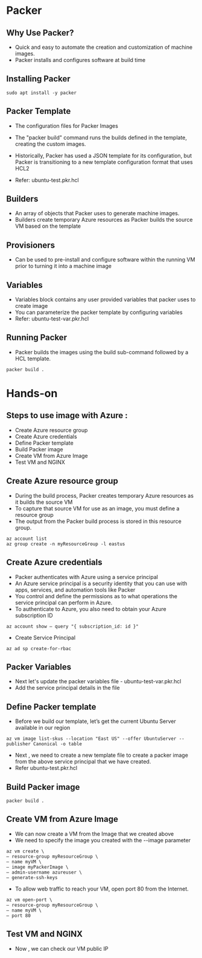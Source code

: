 # Packer
## Why Use Packer?
- Quick and easy to automate the creation and customization of machine images.
- Packer installs and configures software at build time

## Installing Packer
```
sudo apt install -y packer
```

## Packer Template
- The configuration files for Packer Images
- The "packer build" command runs the builds defined in the template, creating the custom images.
- Historically, Packer has used a JSON template for its configuration, but Packer is transitioning to a new template configuration format that uses HCL2

- Refer: ubuntu-test.pkr.hcl

## Builders
  - An array of objects that Packer uses to generate machine images.
  - Builders create temporary Azure resources as Packer builds the source VM based on the template

## Provisioners
  - Can be used to pre-install and configure software within the running VM prior to turning it into a machine image

## Variables
  - Variables block contains any user provided variables that packer uses to create image
  - You can parameterize the packer template by configuring variables
  - Refer: ubuntu-test-var.pkr.hcl

## Running Packer
  - Packer builds the images using the build sub-command followed by a HCL template.
```
packer build .
```


# Hands-on
## Steps to use image with Azure :
 - Create Azure resource group
 - Create Azure credentials
 - Define Packer template
 - Build Packer image
 - Create VM from Azure Image
 - Test VM and NGINX

## Create Azure resource group
 - During the build process, Packer creates temporary Azure resources as it builds the source VM
 - To capture that source VM for use as an image, you must define a resource group
 - The output from the Packer build process is stored in this resource group.
```
az account list
az group create -n myResourceGroup -l eastus
```

## Create Azure credentials
- Packer authenticates with Azure using a service principal
- An Azure service principal is a security identity that you can use with apps, services, and automation tools like Packer
- You control and define the permissions as to what operations the service principal can perform in Azure.
- To authenticate to Azure, you also need to obtain your Azure subscription ID
```
az account show — query "{ subscription_id: id }"
```

- Create Service Principal
```
az ad sp create-for-rbac
```

## Packer Variables
- Next let's update the packer variables file - ubuntu-test-var.pkr.hcl
- Add the service principal details in the file

## Define Packer template
- Before we build our template, let’s get the current Ubuntu Server available in our region
```
az vm image list-skus --location "East US" --offer UbuntuServer --publisher Canonical -o table
```

- Next , we need to create a new template file to create a packer image from the above service principal that we have created.
- Refer ubuntu-test.pkr.hcl

## Build Packer image
```
packer build .
```

## Create VM from Azure Image
- We can now create a VM from the Image that we created above
- We need to specify the image you created with the --image parameter
```
az vm create \
— resource-group myResourceGroup \
— name myVM \
— image myPackerImage \
— admin-username azureuser \
— generate-ssh-keys
```

- To allow web traffic to reach your VM, open port 80 from the Internet.
```
az vm open-port \
— resource-group myResourceGroup \
— name myVM \
— port 80
```

## Test VM and NGINX
- Now , we can check our VM public IP
